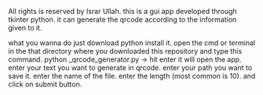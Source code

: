 All rights is reserved by Israr Ullah.
this is a gui app developed through tkinter python. it can generate the qrcode according to the information given to it.

what you wanna do just download python install it. open the cmd or terminal in the that directory where you downloaded this repository and type this command.
python _qrcode_generator.py -> hit enter 
it will open the app.
enter your text you want to generate in qrcode.
enter your path you want to save it.
enter the name of the file.
enter the length (most common is 10).
and click on submit button.

